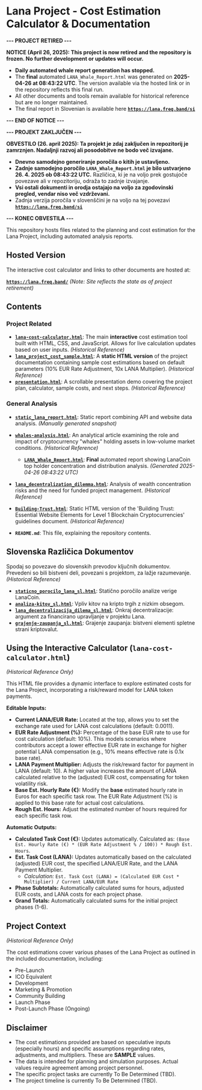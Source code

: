 # Lana Project - Cost Estimation Calculator & Documentation

**--- PROJECT RETIRED ---**

**NOTICE (April 26, 2025): This project is now retired and the repository is frozen. No further development or updates will occur.**

* **Daily automated whale report generation has stopped.**
* The **final** automated `LANA_Whale_Report.html` was generated on **2025-04-26 at 08:43:22 UTC**. The version available via the hosted link or in the repository reflects this final run.
* All other documents and tools remain available for historical reference but are no longer maintained.
* The final report in Slovenian is available here **[`https://lana.freq.band/si`](https://lana.freq.band/si)**

**--- END OF NOTICE ---**


**--- PROJEKT ZAKLJUČEN ---**

**OBVESTILO (26. april 2025): Ta projekt je zdaj zaključen in repozitorij je zamrznjen. Nadaljnji razvoj ali posodobitve ne bodo več izvajane.**

* **Dnevno samodejno generiranje poročila o kitih je ustavljeno.**
* **Zadnje samodejno poročilo `LANA_Whale_Report.html` je bilo ustvarjeno 26. 4. 2025 ob 08:43:22 UTC.** Različica, ki je na voljo prek gostujoče povezave ali v repozitoriju, odraža to zadnje izvajanje.
* **Vsi ostali dokumenti in orodja ostajajo na voljo za zgodovinski pregled, vendar niso več vzdrževani.**
* Zadnja verzija poročila v slovenščini je na voljo na tej povezavi **[`https://lana.freq.band/si`](https://lana.freq.band/si)**

**--- KONEC OBVESTILA ---**

This repository hosts files related to the planning and cost estimation for the Lana Project, including automated analysis reports.

## Hosted Version

The interactive cost calculator and links to other documents are hosted at:

**[`https://lana.freq.band/`](https://lana.freq.band/)** *(Note: Site reflects the state as of project retirement)*

## Contents

### Project Related
* **[`lana-cost-calculator.html`](./lana-cost-calculator.html)**: The main **interactive** cost estimation tool built with HTML, CSS, and JavaScript. Allows for live calculation updates based on user inputs. *(Historical Reference)*
* **[`lana_project_cost_sample.html`](./lana_project_cost_sample.html)**: A **static HTML version** of the project documentation containing sample cost estimations based on default parameters (10% EUR Rate Adjustment, 10x LANA Multiplier). *(Historical Reference)*
* **[`presentation.html`](./presentation.html)**: A scrollable presentation demo covering the project plan, calculator, sample costs, and next steps. *(Historical Reference)*


### General Analysis
* **[`static_lana_report.html`](./static_lana_report.html)**: Static report combining API and website data analysis. *(Manually generated snapshot)*
* **[`whales-analysis.html`](./whales-analysis.html)**: An analytical article examining the role and impact of cryptocurrency "whales" holding assets in low-volume market conditions. *(Historical Reference)*
    * **[`LANA_Whale_Report.html`](./LANA_Whale_Report.html)**: **Final** automated report showing LanaCoin top holder concentration and distribution analysis. *(Generated 2025-04-26 08:43:22 UTC)*
* **[`lana_decentralization_dilemma.html`](./lana_decentralization_dilemma.html)**: Analysis of wealth concentration risks and the need for funded project management. *(Historical Reference)*
* **[`Building-Trust.html`](./Building-Trust.html)**: Static HTML version of the 'Building Trust: Essential Website Elements for Level 1 Blockchain Cryptocurrencies' guidelines document. *(Historical Reference)*

* **`README.md`**: This file, explaining the repository contents.

## Slovenska Različica Dokumentov

Spodaj so povezave do slovenskih prevodov ključnih dokumentov. Prevedeni so bili bistveni deli, povezani s projektom, za lažje razumevanje. *(Historical Reference)*

* **[`staticno_porocilo_lana_sl.html`](./staticno_porocilo_lana_sl.html)**: Statično poročilo analize verige LanaCoin.
* **[`analiza-kitov_sl.html`](./analiza-kitov_sl.html)**: Vpliv kitov na kripto trgih z nizkim obsegom.
* **[`lana_decentralizacija_dilema_sl.html`](./lana_decentralizacija_dilema_sl.html)**: Onkraj decentralizacije: argument za financirano upravljanje v projektu Lana.
* **[`grajenje-zaupanja_sl.html`](./grajenje-zaupanja_sl.html)**: Grajenje zaupanja: bistveni elementi spletne strani kriptovalut.

## Using the Interactive Calculator (`lana-cost-calculator.html`)

*(Historical Reference Only)*

This HTML file provides a dynamic interface to explore estimated costs for the Lana Project, incorporating a risk/reward model for LANA token payments.

**Editable Inputs:**

* **Current LANA/EUR Rate:** Located at the top, allows you to set the exchange rate used for LANA cost calculations (default: 0.0011).
* **EUR Rate Adjustment (%):** Percentage of the base EUR rate to use for cost calculation (default: 10%). This models scenarios where contributors accept a lower effective EUR rate in exchange for higher potential LANA compensation (e.g., 10% means effective rate is 0.1x base rate).
* **LANA Payment Multiplier:** Adjusts the risk/reward factor for payment in LANA (default: 10). A higher value increases the amount of LANA calculated relative to the (adjusted) EUR cost, compensating for token volatility risk.
* **Base Est. Hourly Rate (€):** Modify the **base** estimated hourly rate in Euros for each specific task row. The EUR Rate Adjustment (%) is applied to this base rate for actual cost calculations.
* **Rough Est. Hours:** Adjust the estimated number of hours required for each specific task row.

**Automatic Outputs:**

* **Calculated Task Cost (€):** Updates automatically. Calculated as: `(Base Est. Hourly Rate (€) * (EUR Rate Adjustment % / 100)) * Rough Est. Hours`.
* **Est. Task Cost (LANA):** Updates automatically based on the calculated (adjusted) EUR cost, the specified LANA/EUR Rate, and the LANA Payment Multiplier.
    * *Calculation:* `Est. Task Cost (LANA) = (Calculated EUR Cost * Multiplier) / Current LANA/EUR Rate`
* **Phase Subtotals:** Automatically calculated sums for hours, adjusted EUR costs, and LANA costs for each project phase.
* **Grand Totals:** Automatically calculated sums for the initial project phases (1-6).

## Project Context

*(Historical Reference Only)*

The cost estimations cover various phases of the Lana Project as outlined in the included documentation, including:

* Pre-Launch
* ICO Equivalent
* Development
* Marketing & Promotion
* Community Building
* Launch Phase
* Post-Launch Phase (Ongoing)

## Disclaimer

* The cost estimations provided are based on speculative inputs (especially hours) and specific assumptions regarding rates, adjustments, and multipliers. These are **SAMPLE** values.
* The data is intended for planning and simulation purposes. Actual values require agreement among project personnel.
* The specific project tasks are currently To Be Determined (TBD).
* The project timeline is currently To Be Determined (TBD).

